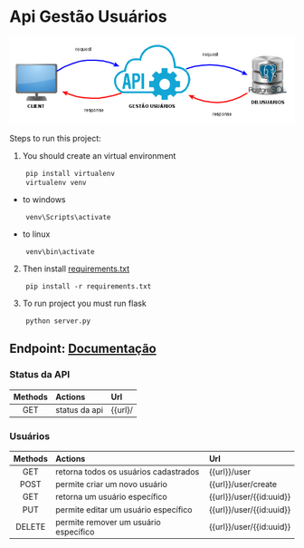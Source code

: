 # Api Gestão Usuários

![](arquitetura_simplificada.png)

Steps to run this project:

1. You should create an virtual environment
```shell
    pip install virtualenv
    virtualenv venv
```
- to windows
```shell
    venv\Scripts\activate
```

- to linux
```shell
    venv\bin\activate
```

2. Then install [requirements.txt](requirements.txt)
```shell
    pip install -r requirements.txt
```

3. To run project you must run flask
```shell
    python server.py
```


## Endpoint: [Documentação](https://documenter.getpostman.com/view/6409788/T1LV8Nss?version=latest)


### Status da API
| Methods  | Actions                   | Url                                         |
|:--------:|:--------------------------|:--------------------------------------------|
| GET      | status da api             | {{url}/                                     |


### Usuários
| Methods  | Actions                                    | Url                            |
|:--------:|:-------------------------------------------|:-------------------------------|
| GET      | retorna todos os usuários cadastrados      | {{url}}/user                   |
| POST     | permite criar um novo usuário              | {{url}}/user/create            |
| GET      | retorna um usuário específico              | {{url}}/user/{{id:uuid}}       |
| PUT      | permite editar um usuário específico       | {{url}}/user/{{id:uuid}}       |
| DELETE   | permite remover um usuário específico      | {{url}}/user/{{id:uuid}}       |

